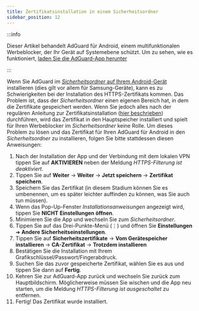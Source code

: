 ```yaml
---
title: Zertifikatsinstallation in einem Sicherheitsordner
sidebar_position: 12
---
```


:::info

Dieser Artikel behandelt AdGuard für Android, einem multifunktionalen Werbeblocker, der Ihr Gerät auf Systemebene schützt. Um zu sehen, wie es funktioniert, [laden Sie die AdGuard-App herunter](https://agrd.io/download-kb-adblock)

:::

Wenn Sie AdGuard im [*Sicherheitsordner* auf Ihrem Android-Gerät](https://www.samsung.com/uk/support/mobile-devices/what-is-the-secure-folder-and-how-do-i-use-it/) installieren (dies gilt vor allem für Samsung-Geräte), kann es zu Schwierigkeiten bei der Installation des HTTPS-Zertifikats kommen. Das Problem ist, dass der *Sicherheitsordner* einen eigenen Bereich hat, in dem die Zertifikate gespeichert werden. Wenn Sie jedoch alles nach der regulären Anleitung zur Zertifikatsinstallation ([hier beschrieben](/adguard-for-android/features/settings#https-filtering)) durchführen, wird das Zertifikat in den Hauptspeicher installiert und spielt für Ihren Werbeblocker im *Sicherheitsordner* keine Rolle. Um dieses Problem zu lösen und das Zertifikat für Ihren AdGuard für Android in den *Sicherheitsordner* zu installieren, folgen Sie bitte stattdessen diesen Anweisungen:

1. Nach der Installation der App und der Verbindung mit dem lokalen VPN tippen Sie auf **AKTIVIEREN** neben der Meldung *HTTPS-Filterung ist deaktiviert*.
1. Tippen Sie auf **Weiter** → **Weiter** → **Jetzt speichern** → **Zertifikat speichern**.
1. Speichern Sie das Zertifikat (in diesem Stadium können Sie es umbenennen, um es später leichter auffinden zu können, was Sie auch tun müssen).
1. Wenn das Pop-Up-Fenster *Installationsanweisungen* angezeigt wird, tippen Sie **NICHT** **Einstellungen öffnen**.
1. Minimieren Sie die App und wechseln Sie zum *Sicherheitsordner*.
1. Tippen Sie auf das Drei-Punkte-Menü (⋮) und öffnen Sie **Einstellungen** ➜ **Andere Sicherheitseinstellungen**.
1. Tippen Sie auf **Sicherheitszertifikate** → **Vom Gerätespeicher installieren** → **CA-Zertifikat** → **Trotzdem installieren**
1. Bestätigen Sie die Installation mit Ihrem Grafikschlüssel/Passwort/Fingerabdruck.
1. Suchen Sie das zuvor gespeicherte Zertifikat, wählen Sie es aus und tippen Sie dann auf **Fertig**.
1. Kehren Sie zur AdGuard-App zurück und wechseln Sie zurück zum Hauptbildschirm. Möglicherweise müssen Sie wischen und die App neu starten, um die Meldung *HTTPS-Filterung ist ausgeschaltet* zu entfernen.
1. Fertig! Das Zertifikat wurde installiert.
